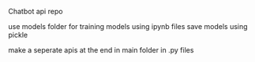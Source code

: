 Chatbot api repo

use models folder for training models using ipynb files
save models using pickle

make a seperate apis at the end in main folder in .py files
